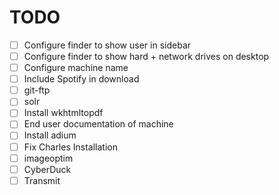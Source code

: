 # TODO

- [ ] Configure finder to show user in sidebar
- [ ] Configure finder to show hard + network drives on desktop
- [ ] Configure machine name
- [ ] Include Spotify in download
- [ ] git-ftp
- [ ] solr
- [ ] Install wkhtmltopdf
- [ ] End user documentation of machine
- [ ] Install adium
- [ ] Fix Charles Installation
- [ ] imageoptim
- [ ] CyberDuck
- [ ] Transmit
